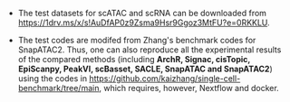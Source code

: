 * The test datasets for scATAC and scRNA can be downloaded from https://1drv.ms/x/s!AuDfAP0z9Zsma9Hsr9Ggoz3MtFU?e=0RKKLU.

* The test codes are modifed from Zhang's benchmark codes for SnapATAC2. Thus, one can also reproduce all the experimental results of the compared methods (including **ArchR, Signac, cisTopic, EpiScanpy, PeakVI, scBasset, SACLE, SnapATAC and SnapATAC2**) using the codes in https://github.com/kaizhang/single-cell-benchmark/tree/main, which requires, however, Nextflow and docker.
